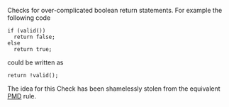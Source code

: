 Checks for over-complicated boolean return statements. For example the
following code

    if (valid())
      return false;
    else
      return true;
            

could be written as

    return !valid();
            

The idea for this Check has been shamelessly stolen from the equivalent
[PMD](https://pmd.github.io/) rule.